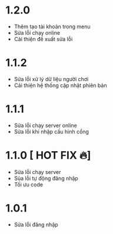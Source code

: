 # 1.2.0
- Thêm tạo tài khoản trong menu
- Sửa lỗi chạy online
- Cải thiện đề xuất sửa lỗi
# 1.1.2
- Sửa lỗi xử lý dữ liệu người chơi
- Cải thiện hệ thống cập nhật phiên bản
# 1.1.1
- Sửa lỗi chạy server online
- Sửa lỗi khi nhập cấu hình cổng
# 1.1.0 [ HOT FIX 🔥]
- Sửa lỗi chạy server
- Sủa lỗi tự động đăng nhập
- Tối ưu code 
# 1.0.1
- Sửa lỗi đăng nhập
